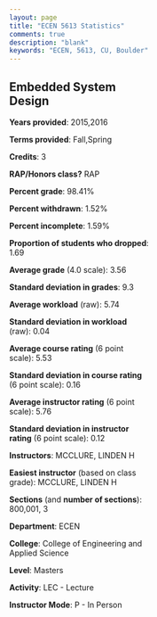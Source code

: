 ```yaml
---
layout: page
title: "ECEN 5613 Statistics"
comments: true
description: "blank"
keywords: "ECEN, 5613, CU, Boulder"
--- 
```

<head>
<script src="https://ajax.googleapis.com/ajax/libs/jquery/2.1.3/jquery.min.js"></script>
<script src="https://dl.dropboxusercontent.com/s/pc42nxpaw1ea4o9/highcharts.js?dl=0"></script>
<!-- <script src="../assets/js/highcharts.js"></script> -->
<style type="text/css">@font-face {
	font-family: "Bebas Neue";
	src: url(https://www.filehosting.org/file/details/544349/BebasNeue%20Regular.otf) format("opentype");
	}
	h1.Bebas { 
		font-family: "Bebas Neue", Verdana, Tahoma;
	}
</style>
</head>
<body>
	<div id="container" style="float: right; width: 45%; height: 88%; margin-left: 2.5%; margin-right: 2.5%;"></div>
	<script language="JavaScript">
		$(document).ready(function() {
		var chart = {type: 'column'};
		var title = {text: 'Grade Distribution'};
		var xAxis = {categories: ['A','B','C','D','F'],crosshair: true};
		var yAxis = {min: 0,title: {text: 'Percentage'}};
		var tooltip = {headerFormat: '<center><b><span style="font-size:20px">{point.key}</span></b></center>',
		               pointFormat: '<td style="padding:0"><b>{point.y:.1f}%</b></td>',
		               footerFormat: '</table>',shared: true,useHTML: true};
		var plotOptions = {column: {pointPadding: 0.0,borderWidth: 0}};  
		var credits = {enabled: false};var series= [{name: 'Percent',data: [61.4,35.09,3.51,0.0,0.0,]}];
		var json = {};
		json.chart = chart;
		json.title = title;
		json.tooltip = tooltip;
		json.xAxis = xAxis;
		json.yAxis = yAxis;  
		json.series = series;
		json.plotOptions = plotOptions;  
		json.credits = credits;
		$('#container').highcharts(json);
	});
	</script>
</body>
			   
## Embedded System Design

**Years provided**: 2015,2016

**Terms provided**: Fall,Spring

**Credits**: 3

**RAP/Honors class?** RAP

**Percent grade**: 98.41%

**Percent withdrawn**: 1.52%

**Percent incomplete**: 1.59%

**Proportion of students who dropped**: 1.69

**Average grade** (4.0 scale): 3.56

**Standard deviation in grades**: 9.3

**Average workload** (raw): 5.74

**Standard deviation in workload** (raw): 0.04

**Average course rating** (6 point scale): 5.53

**Standard deviation in course rating** (6 point scale): 0.16

**Average instructor rating** (6 point scale): 5.76

**Standard deviation in instructor rating** (6 point scale): 0.12

**Instructors**: MCCLURE, LINDEN H

**Easiest instructor** (based on class grade): MCCLURE, LINDEN H

**Sections** (and **number of sections**): 800,001, 3

**Department**: ECEN

**College**: College of Engineering and Applied Science

**Level**: Masters

**Activity**: LEC - Lecture

**Instructor Mode**: P  - In Person
